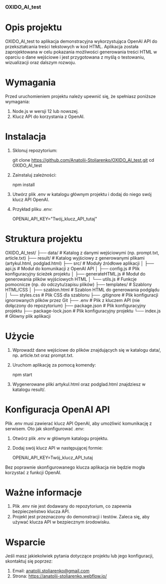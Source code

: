 <!-- prettier-ignore-start -->

### OXIDO_AI_test

# Opis projektu
OXIDO_AI_test to aplikacja demonstracyjna wykorzystująca OpenAI API do przekształcania treści tekstowych w kod HTML. Aplikacja została zaprojektowana w celu pokazania możliwości generowania treści HTML w oparciu o dane wejściowe i jest przygotowana z myślą o testowaniu, wizualizacji oraz dalszym rozwoju.

# Wymagania
Przed uruchomieniem projektu należy upewnić się, że spełniasz poniższe wymagania:

1. Node.js w wersji 12 lub nowszej.
2. Klucz API do korzystania z OpenAI.

# Instalacja
1. Sklonuj repozytorium:

    git clone https://github.com/Anatolii-Stoliarenko/OXIDO_AI_test.git
    cd OXIDO_AI_test
 
2. Zainstaluj zależności:

    npm install

3. Utwórz plik .env w katalogu głównym projektu i dodaj do niego swój klucz API OpenAI.

4. Przykład pliku .env:
    
    OPENAI_API_KEY="Twój_klucz_API_tutaj"

# Struktura projektu

OXIDO_AI_test/
├── data/                  # Katalog z danymi wejściowymi (np. prompt.txt, article.txt)
├── result/                # Katalog wyjściowy z generowanymi plikami (artykul.html, podglad.html)
├── src/                   # Moduły źródłowe aplikacji
│   ├── api.js             # Moduł do komunikacji z OpenAI API
│   ├── config.js          # Plik konfiguracyjny ścieżek projektu
│   ├── generateHTML.js    # Moduł do generowania plików wyjściowych HTML
│   └── utils.js           # Funkcje pomocnicze (np. do odczytu/zapisu plików)
├── templates/             # Szablony HTML/CSS
│   ├── szablon.html       # Szablon HTML do generowania podglądu
│   └── styles.css         # Plik CSS dla szablonu
├── .gitignore             # Plik konfiguracji ignorowanych plików przez Git
├── .env                   # Plik z kluczem API (nie dołączony do repozytorium)
├── package.json           # Plik konfiguracyjny projektu
├── package-lock.json      # Plik konfiguracyjny projektu
└── index.js               # Główny plik aplikacji


# Użycie

1. Wprowadź dane wejściowe do plików znajdujących się w katalogu data/, np. article.txt oraz prompt.txt.

2. Uruchom aplikację za pomocą komendy:

    npm start

3. Wygenerowane pliki artykul.html oraz podglad.html znajdziesz w katalogu result/.


# Konfiguracja OpenAI API
Plik .env musi zawierać klucz API OpenAI, aby umożliwić komunikację z serwisem. Oto jak skonfigurować .env:

1. Otwórz plik .env w głównym katalogu projektu.

2. Dodaj swój klucz API w następującej formie:

    OPENAI_API_KEY=Twój_klucz_API_tutaj

Bez poprawnie skonfigurowanego klucza aplikacja nie będzie mogła korzystać z funkcji OpenAI.

# Ważne informacje
1. Plik .env nie jest dodawany do repozytorium, co zapewnia bezpieczeństwo klucza API.
2. Projekt jest przeznaczony do demonstracji i testów. Zaleca się, aby używać klucza API w bezpiecznym środowisku.

# Wsparcie
Jeśli masz jakiekolwiek pytania dotyczące projektu lub jego konfiguracji, skontaktuj się poprzez:

1. Email: anatolii.stoliarenko@gmail.com
2. Strona: https://anatolii-stoliarenko.webflow.io/

<!-- prettier-ignore-end -->
